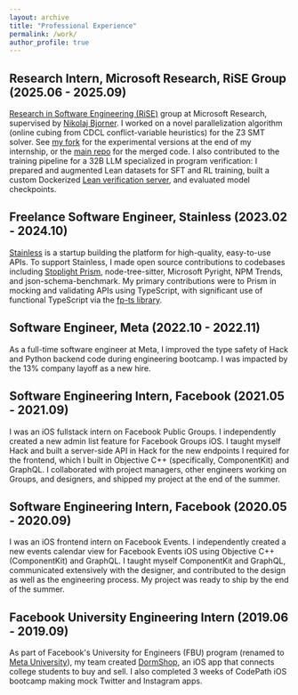 ```yaml
---
layout: archive
title: "Professional Experience"
permalink: /work/
author_profile: true
---
```

<!--
# Graduate Student Researcher, UCSD Programming Systems Group (2023.09 - present)

I am working to integrate the complementary strengths of PL, HCI, and AI to develop human-interpretable structural constraints on sequence models for the controllable, co-creative generation of globally structured sequence data. My most recent work investigated stochastic and formal logic techniques to frame and solve the dually NP-hard combinatorial optimization problem of music structure summarization.  -->

## Research Intern, Microsoft Research, RiSE Group (2025.06 - 2025.09)

[Research in Software Engineering (RiSE)](https://www.microsoft.com/en-us/research/group/research-software-engineering-rise/) group at Microsoft Research, supervised by [Nikolaj Bjorner](https://www.microsoft.com/en-us/research/people/nbjorner/). I worked on a novel parallelization algorithm (online cubing from CDCL conflict-variable heuristics) for the Z3 SMT solver. See [my fork](https://github.com/ilanashapiro/z3/blob/parallel-solving/src/smt/smt_parallel.cpp) for the experimental versions at the end of my internship, or the [main repo](https://github.com/Z3Prover/z3/blob/master/src/smt/smt_parallel.cpp) for the merged code. I also contributed to the training pipeline for a 32B LLM specialized in program verification: I prepared and augmented Lean datasets for SFT and RL training, built a custom Dockerized [Lean verification server](https://github.com/ilanashapiro/lean-server), and evaluated model checkpoints.

## Freelance Software Engineer, Stainless (2023.02 - 2024.10)

[Stainless](https://www.stainlessapi.com/) is a startup building the platform for high-quality, easy-to-use APIs. To support Stainless, I made open source contributions to codebases including [Stoplight Prism](https://github.com/stoplightio/prism), node-tree-sitter, Microsoft Pyright, NPM Trends, and json-schema-benchmark. My primary contributions were to Prism in mocking and validating APIs using TypeScript, with significant use of functional TypeScript via the [fp-ts library](https://github.com/gcanti/fp-ts).

## Software Engineer, Meta (2022.10 - 2022.11)

As a full-time software engineer at Meta, I improved the type safety of Hack and Python backend code during engineering bootcamp. I was impacted by the 13% company layoff as a new hire.

## Software Engineering Intern, Facebook (2021.05 - 2021.09)

I was an iOS fullstack intern on Facebook Public Groups. I independently created a new admin list feature for Facebook Groups iOS. I taught myself Hack and built a server-side API in Hack for the new endpoints I required for the frontend, which I built in Objective C++ (specifically, ComponentKit) and GraphQL. I collaborated with project managers, other engineers working on Groups, and designers, and shipped my project at the end of the summer.

## Software Engineering Intern, Facebook (2020.05 - 2020.09)

I was an iOS frontend intern on Facebook Events. I independently created a new events calendar view for Facebook Events iOS using Objective C++ (ComponentKit) and GraphQL. I taught myself ComponentKit and GraphQL, communicated extensively with the designer, and contributed to the design as well as the engineering process. My project was ready to ship by the end of the summer.

## Facebook University Engineering Intern (2019.06 - 2019.09)

As part of Facebook's University for Engineers (FBU) program (renamed to [Meta University](https://www.metacareers.com/careerprograms/pathways/metauniversity)), my team created [DormShop](https://github.com/mloirraqi/Dorm-a-Shop), an iOS app that connects college students to buy and sell. I also completed 3 weeks of CodePath iOS bootcamp making mock Twitter and Instagram apps.
